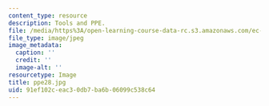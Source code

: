 ```yaml
---
content_type: resource
description: Tools and PPE.
file: /media/https%3A/open-learning-course-data-rc.s3.amazonaws.com/ec-s06-design-for-demining-spring-2007/91ef102ceac30db7ba6b06099c538c64_ppe28.jpg
file_type: image/jpeg
image_metadata:
  caption: ''
  credit: ''
  image-alt: ''
resourcetype: Image
title: ppe28.jpg
uid: 91ef102c-eac3-0db7-ba6b-06099c538c64
---
```

